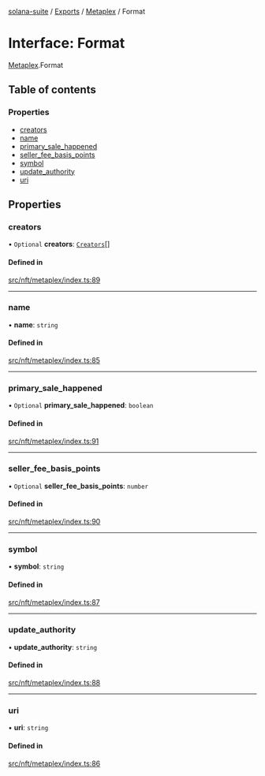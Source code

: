 [solana-suite](../README.md) / [Exports](../modules.md) / [Metaplex](../modules/Metaplex.md) / Format

# Interface: Format

[Metaplex](../modules/Metaplex.md).Format

## Table of contents

### Properties

- [creators](Metaplex.Format.md#creators)
- [name](Metaplex.Format.md#name)
- [primary\_sale\_happened](Metaplex.Format.md#primary_sale_happened)
- [seller\_fee\_basis\_points](Metaplex.Format.md#seller_fee_basis_points)
- [symbol](Metaplex.Format.md#symbol)
- [update\_authority](Metaplex.Format.md#update_authority)
- [uri](Metaplex.Format.md#uri)

## Properties

### creators

• `Optional` **creators**: [`Creators`](Metaplex.Creators.md)[]

#### Defined in

[src/nft/metaplex/index.ts:89](https://github.com/fukaoi/solana-suite/blob/368a1a5/src/nft/metaplex/index.ts#L89)

___

### name

• **name**: `string`

#### Defined in

[src/nft/metaplex/index.ts:85](https://github.com/fukaoi/solana-suite/blob/368a1a5/src/nft/metaplex/index.ts#L85)

___

### primary\_sale\_happened

• `Optional` **primary\_sale\_happened**: `boolean`

#### Defined in

[src/nft/metaplex/index.ts:91](https://github.com/fukaoi/solana-suite/blob/368a1a5/src/nft/metaplex/index.ts#L91)

___

### seller\_fee\_basis\_points

• `Optional` **seller\_fee\_basis\_points**: `number`

#### Defined in

[src/nft/metaplex/index.ts:90](https://github.com/fukaoi/solana-suite/blob/368a1a5/src/nft/metaplex/index.ts#L90)

___

### symbol

• **symbol**: `string`

#### Defined in

[src/nft/metaplex/index.ts:87](https://github.com/fukaoi/solana-suite/blob/368a1a5/src/nft/metaplex/index.ts#L87)

___

### update\_authority

• **update\_authority**: `string`

#### Defined in

[src/nft/metaplex/index.ts:88](https://github.com/fukaoi/solana-suite/blob/368a1a5/src/nft/metaplex/index.ts#L88)

___

### uri

• **uri**: `string`

#### Defined in

[src/nft/metaplex/index.ts:86](https://github.com/fukaoi/solana-suite/blob/368a1a5/src/nft/metaplex/index.ts#L86)
